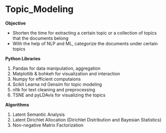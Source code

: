 # Topic_Modeling
**Objective**
- Shorten the time for extracting a certain topic or a collection of topics that the documents belong
- With the help of NLP and ML, categorize the documents under certain topics


**Python Libraries**
1. Pandas for data manipulation, aggregation 
2. Matplotlib & bohkeh for visualization and interaction 
3. Numpy for efficient computaions 
4. Scikit Learna nd Gensim for topic modeling
5. nltk for text cleaning and preprocessing
6. TSNE and pyLDAvis for visualizing the topics

**Algorithms**
1. Latent Semantic Analysis
2. Latent Dirichlet Allocation (Dirichlet Distribution and Bayesian Statistics)
3. Non-negative Matrix Factorization 


